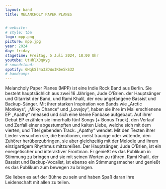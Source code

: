 ```yaml
---
layout: band
title: MELANCHOLY PAPER PLANES


# website:
# style: tba
logo: mpp.png
picture: mpp.jpg
year: 2024
day: friday
stagetime: Freitag, 5 Juli 2024, 18:00 Uhr
youtube: UtHhlX3qKyg
# soundcloud:
spotify: 6HqkSl4a3ZDWoIK6e5kS32
# bandcamp:
---
```


Melancholy Paper Planes (MPP) ist eine Indie Rock Band aus Berlin. Sie besteht hauptsächlich aus zwei 16 Jährigen, Jude O’Brien. der Hauptsänger und Gitarrist der Band, und Rami Khalil, der neu angefangene Bassist und Backup-Sänger. Mit ihrer starken Inspiration von Bands wie „Arctic Monkeys“, „Milky Chance“ und „Lovejoy“, haben sie ihre im Mai erschienene EP „Apathy“ released und sich eine kleine Fanbase aufgebaut. Auf ihrer Debut EP erzählen sie innerhalb fünf Songs (+ Bonus Track), den Verlauf und Zerfall einer abgestumpften und kalten Liebe, welche sich mit dem vierten, und Titel gebenden Track. „Apathy“ wendet. Mit den Texten ihrer Lieder versuchen sie, die Emotionen, meist traurige oder wütende, den Zuhörer herüberzubringen, sie aber gleichzeitig mit der Melodie und ihrem einzigartigem Rhythmus mitzureißen. Der Hauptsänger, Jude O’Brien, ist ein energetischer und interaktiver Frontman. Er genießt es das Publikum in Stimmung zu bringen und sie mit seinen Worten zu rühren. Rami Khalil, der Bassist und Backup-Vocalist, ist ebenso ein Stimmungsmacher und genießt es das Publikum zum bewegen zu bringen.

Sie lieben es auf der Bühne zu sein und haben Spaß daran ihre Leidenschaft mit allen zu teilen. 